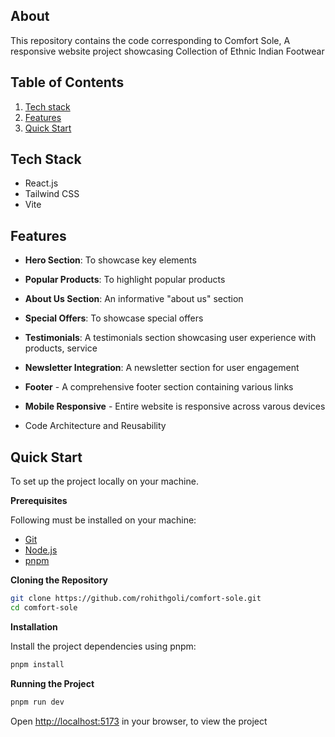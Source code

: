 ## About

This repository contains the code corresponding to Comfort Sole, A responsive website project showcasing Collection of Ethnic Indian Footwear

## <a name="table">Table of Contents</a>

1. [Tech stack](#tech-stack)
2. [Features](#features)
3. [Quick Start](#quick-start)

## <a name="tech-stack">Tech Stack</a>

- React.js
- Tailwind CSS
- Vite

## <a name="features">Features</a>
 - **Hero Section**: To showcase key elements
 - **Popular Products**: To highlight popular products
 - **About Us Section**: An informative "about us" section
 - **Special Offers**: To showcase special offers
 - **Testimonials**: A testimonials section showcasing user experience with products, service
 - **Newsletter Integration**: A newsletter section for user engagement
 - **Footer** - A comprehensive footer section containing various links
 - **Mobile Responsive** - Entire website is responsive across varous devices

 - Code Architecture and Reusability

 ## <a name="quick-start">Quick Start</a>
 To set up the project locally on your machine.

 **Prerequisites**

Following must be installed on your machine:
- [Git](https://git-scm.com/)
- [Node.js](https://nodejs.org/en)
- [pnpm](https://www.pnpm.io/)

**Cloning the Repository**


```bash
git clone https://github.com/rohithgoli/comfort-sole.git
cd comfort-sole
```

**Installation**


Install the project dependencies using pnpm:

```bash
pnpm install
```

**Running the Project**


```bash
pnpm run dev
```

Open [http://localhost:5173](http://localhost:5173) in your browser, to view the project
